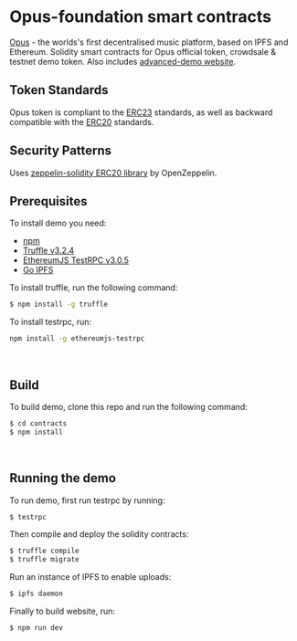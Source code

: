 # Opus-foundation smart contracts
[Opus](http://opus-foundation.org/) - the worlds's first decentralised music platform, based on IPFS and Ethereum.
Solidity smart contracts for Opus official token, crowdsale & testnet demo token. Also includes [advanced-demo website](http://opus-foundation.org/advanced-demo.html).
<br />
## Token Standards
Opus token is compliant to the [ERC23](https://github.com/ethereum/EIPs/issues/223) standards, as well as backward compatible with the [ERC20](https://github.com/ethereum/eips/issues/20) standards.
<br />
## Security Patterns
Uses [zeppelin-solidity ERC20 library](https://github.com/OpenZeppelin/zeppelin-solidity
) by OpenZeppelin.
<br />

## Prerequisites
To install demo you need:

- [npm](https://www.npmjs.com/)
- [Truffle v3.2.4](https://github.com/trufflesuite/truffle-core)
- [EthereumJS TestRPC v3.0.5](https://github.com/ethereumjs/testrpc)
- [Go IPFS](https://ipfs.io/docs/install/)

To install truffle, run the following command:
```sh
$ npm install -g truffle
```
To install testrpc, run:
```sh
npm install -g ethereumjs-testrpc
```
<br />

## Build
To build demo, clone this repo and run the following command:
```sh
$ cd contracts
$ npm install
```
<br />

## Running the demo
To run demo, first run testrpc by running:
```sh
$ testrpc
```
Then compile and deploy the solidity contracts:
```sh
$ truffle compile
$ truffle migrate
```
Run an instance of IPFS to enable uploads:
```sh
$ ipfs daemon
```
Finally to build website, run:
```sh
$ npm run dev
```
